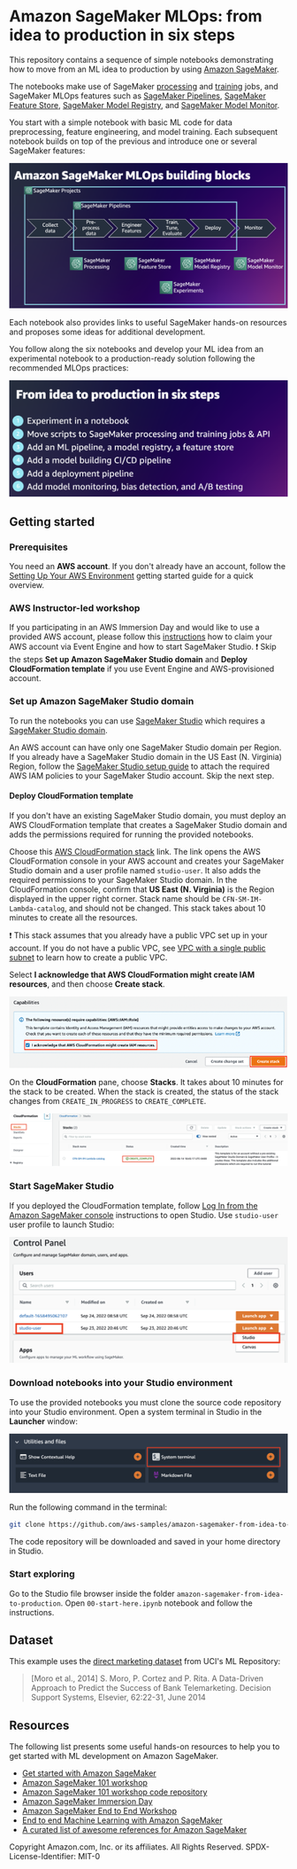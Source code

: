 # Amazon SageMaker MLOps: from idea to production in six steps
This repository contains a sequence of simple notebooks demonstrating how to move from an ML idea to production by using [Amazon SageMaker](https://aws.amazon.com/sagemaker).

The notebooks make use of SageMaker [processing](https://docs.aws.amazon.com/sagemaker/latest/dg/processing-job.html) and [training](https://docs.aws.amazon.com/sagemaker/latest/dg/train-model.html) jobs, and SageMaker MLOps features such as [SageMaker Pipelines](https://aws.amazon.com/sagemaker/pipelines/), [SageMaker Feature Store](https://aws.amazon.com/sagemaker/feature-store/), [SageMaker Model Registry](https://docs.aws.amazon.com/sagemaker/latest/dg/model-registry.html), and [SageMaker Model Monitor](https://aws.amazon.com/sagemaker/model-monitor/).

You start with a simple notebook with basic ML code for data preprocessing, feature engineering, and model training. Each subsequent notebook builds on top of the previous and introduce one or several SageMaker features:

![](img/sagemaker-mlops-building-blocks.png)

Each notebook also provides links to useful SageMaker hands-on resources and proposes some ideas for additional development.

You follow along the six notebooks and develop your ML idea from an experimental notebook to a production-ready solution following the recommended MLOps practices:

![](img/six-steps.png)

## Getting started

### Prerequisites
You need an **AWS account**. If you don't already have an account, follow the [Setting Up Your AWS Environment](https://aws.amazon.com/getting-started/guides/setup-environment/) getting started guide for a quick overview.

### AWS Instructor-led workshop
If you participating in an AWS Immersion Day and would like to use a provided AWS account, please follow this [instructions](https://catalog.us-east-1.prod.workshops.aws/workshops/63069e26-921c-4ce1-9cc7-dd882ff62575/en-US/prerequisites/option1) how to claim your AWS account via Event Engine and how to start SageMaker Studio. 
❗ Skip the steps **Set up Amazon SageMaker Studio domain** and **Deploy CloudFormation template** if you use Event Engine and AWS-provisioned account.

### Set up Amazon SageMaker Studio domain
To run the notebooks you can use [SageMaker Studio](https://aws.amazon.com/sagemaker/studio/) which requires a [SageMaker Studio domain](https://docs.aws.amazon.com/sagemaker/latest/dg/studio-entity-status.html).

An AWS account can have only one SageMaker Studio domain per Region. If you already have a SageMaker Studio domain in the US East (N. Virginia) Region, follow the [SageMaker Studio setup guide](https://aws.amazon.com/getting-started/hands-on/machine-learning-tutorial-set-up-sagemaker-studio-account-permissions/) to attach the required AWS IAM policies to your SageMaker Studio account. Skip the next step.

#### Deploy CloudFormation template
If you don't have an existing SageMaker Studio domain, you must deploy an AWS CloudFormation template that creates a SageMaker Studio domain and adds the permissions required for running the provided notebooks.

Choose this [AWS CloudFormation stack](https://us-east-1.console.aws.amazon.com/cloudformation/home?region=us-east-1#/stacks/quickcreate?templateURL=https://sagemaker-sample-files.s3.amazonaws.com/libraries/sagemaker-user-journey-tutorials/CFN-SM-IM-Lambda-catalog.yaml&stackName=CFN-SM-IM-Lambda-Catalog) link. The link opens the AWS CloudFormation console in your AWS account and creates your SageMaker Studio domain and a user profile named `studio-user`. It also adds the required permissions to your SageMaker Studio domain. In the CloudFormation console, confirm that **US East (N. Virginia)** is the Region displayed in the upper right corner. Stack name should be `CFN-SM-IM-Lambda-catalog`, and should not be changed. This stack takes about 10 minutes to create all the resources.

❗ This stack assumes that you already have a public VPC set up in your account. If you do not have a public VPC, see [VPC with a single public subnet](https://docs.aws.amazon.com/vpc/latest/userguide/VPC_Scenario1.html) to learn how to create a public VPC. 

Select **I acknowledge that AWS CloudFormation might create IAM resources**, and then choose **Create stack**.

![](img/cfn-ack.png)

On the **CloudFormation** pane, choose **Stacks**. It takes about 10 minutes for the stack to be created. When the stack is created, the status of the stack changes from `CREATE_IN_PROGRESS` to `CREATE_COMPLETE`. 

![](img/cfn-stack.png)

### Start SageMaker Studio
If you deployed the CloudFormation template, follow [Log In from the Amazon SageMaker console](https://docs.aws.amazon.com/sagemaker/latest/dg/notebooks-get-started.html) instructions to open Studio.
Use `studio-user` user profile to launch Studio:

![](img/launch-studio.png)

### Download notebooks into your Studio environment
To use the provided notebooks you must clone the source code repository into your Studio environment.
Open a system terminal in Studio in the **Launcher** window:

![](img/studio-system-terminal.png)

Run the following command in the terminal:
```sh
git clone https://github.com/aws-samples/amazon-sagemaker-from-idea-to-production.git
```

The code repository will be downloaded and saved in your home directory in Studio.

### Start exploring
Go to the Studio file browser inside the folder `amazon-sagemaker-from-idea-to-production`. Open `00-start-here.ipynb` notebook and follow the instructions.

## Dataset
This example uses the [direct marketing dataset](https://archive.ics.uci.edu/ml/datasets/bank+marketing) from UCI's ML Repository:
> [Moro et al., 2014] S. Moro, P. Cortez and P. Rita. A Data-Driven Approach to Predict the Success of Bank Telemarketing. Decision Support Systems, Elsevier, 62:22-31, June 2014

## Resources
The following list presents some useful hands-on resources to help you to get started with ML development on Amazon SageMaker.

- [Get started with Amazon SageMaker](https://aws.amazon.com/sagemaker/getting-started/)
- [Amazon SageMaker 101 workshop](https://catalog.us-east-1.prod.workshops.aws/workshops/0c6b8a23-b837-4e0f-b2e2-4a3ffd7d645b/en-US)
- [Amazon SageMaker 101 workshop code repository](https://github.com/aws-samples/sagemaker-101-workshop)
- [Amazon SageMaker Immersion Day](https://catalog.us-east-1.prod.workshops.aws/workshops/63069e26-921c-4ce1-9cc7-dd882ff62575/en-US)
- [Amazon SageMaker End to End Workshop](https://github.com/aws-samples/sagemaker-end-to-end-workshop)
- [End to end Machine Learning with Amazon SageMaker](https://github.com/aws-samples/amazon-sagemaker-build-train-deploy)
- [A curated list of awesome references for Amazon SageMaker](https://github.com/aws-samples/awesome-sagemaker)

Copyright Amazon.com, Inc. or its affiliates. All Rights Reserved.
SPDX-License-Identifier: MIT-0
